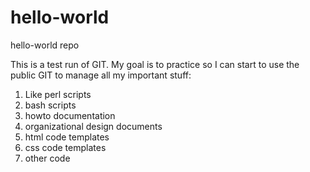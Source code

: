 # hello-world
hello-world repo

This is a test run of GIT.
My goal is to practice so I can start to use the public GIT to manage all my important stuff:
1.  Like perl scripts
2.  bash scripts
3.  howto documentation
4.  organizational design documents
5.  html code templates
6.  css code templates
7.  other code

